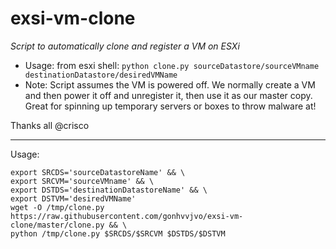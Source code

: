 # exsi-vm-clone
*Script to automatically clone and register a VM on ESXi*
- Usage: from esxi shell: `python clone.py sourceDatastore/sourceVMname destinationDatastore/desiredVMName`
- Note: Script assumes the VM is powered off. We normally create a VM and then power it off and unregister it, then use it as our master copy. Great for spinning up temporary servers or boxes to throw malware at!

Thanks all
@crisco

***
Usage:
```
export SRCDS='sourceDatastoreName' && \
export SRCVM='sourceVMname' && \
export DSTDS='destinationDatastoreName' && \
export DSTVM='desiredVMName'
wget -O /tmp/clone.py https://raw.githubusercontent.com/gonhvvjvo/exsi-vm-clone/master/clone.py && \
python /tmp/clone.py $SRCDS/$SRCVM $DSTDS/$DSTVM
```
